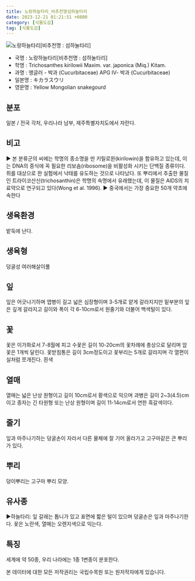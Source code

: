```yaml
---
title: 노랑하늘타리_비추천명섬하눌타리
date: 2023-12-21 01:21:51 +0800
category: [식물도감]
tag: [식물도감]
---
```




![노랑하늘타리[비추천명 : 섬하눌타리]](/fileUpload/plants/basic/Cucurbitaceae/Trichosanthes/12186/1_th2.JPG)
- 국명 : 노랑하늘타리[비추천명 : 섬하눌타리]
- 학명 : Trichosanthes kirilowii Maxim. var. japonica (Miq.) Kitam.
- 과명 : 앵글러 - 박과 (Cucurbitaceae) APG Ⅳ- 박과 (Cucurbitaceae)
- 일본명 : キカラスウリ
- 영문명 : Yellow Mongolian snakegourd


## 분포
일본 / 전국 각처, 우리나라 남부, 제주특별자치도에서 자란다.
## 비고
▶ 본 분류군의 씨에는 학명의 종소명을 딴 키릴로윈(kirilowin)을 함유하고 있는데, 이는 DNA의 증식에 꼭 필요한 리보솜(ribosome)을 비활성화 시키는 단백질 종류이다. 쥐를 대상으로 한 실험에서 낙태를 유도하는 것으로 나타났다. 또 뿌리에서 추출한 물질인 트라이코산신(trichosanthin)은 학명의 속명에서 유래했는데, 이 물질은 AIDS의 치료약으로 연구되고 있다(Wong et al. 1996).▶ 중국에서는 가장 중요한 50개 약초에 속한다
## 생육환경
밭둑에 난다.
## 생육형
덩굴성 여러해살이풀
## 잎
잎은 어긋나기하며 엽병이 길고 넓은 심장형이며 3-5개로 얕게 갈라지지만 밑부분의 잎은 깊게 갈라지고 길이와 폭이 각 6-10cm로서 원줄기와 더불어 백색털이 있다.
## 꽃
꽃은 이가화로서 7-8월에 피고 수꽃은 길이 10-20cm의 꽃차례에 총상으로 달리며 암꽃은 1개씩 달린다. 꽃받침통은 길이 3cm정도이고 꽃부리는 5개로 갈라지며 각 열편이 실처럼 쪼개진다. 흰색
## 열매
열매는 넓은 난상 원형이고 길이 10cm로서 황색으로 익으며 과병은 길이 2~3(4.5)cm이고 종자는 긴 타원형 또는 난상 원형이며 길이 11-14cm로서 연한 흑갈색이다.
## 줄기
잎과 마주나기하는 덩굴손이 자라서 다른 물체에 잘 기어 올라가고 고구마같은 큰 뿌리가 있다.
## 뿌리
덩이뿌리는 고구마 뿌리 모양.
## 유사종
▶하늘타리: 잎 갈래는 톱니가 있고 표면에 짧은 털이 있으며 덩굴손은 잎과 마주나기한다. 꽃은 노란색, 열매는 오렌지색으로 익는다.
## 특징
세계에 약 50종, 우리 나라에는 1종 1변종이 분포한다.






본 데이터에 대한 모든 저작권리는 국립수목원 또는 원저작자에게 있습니다.
